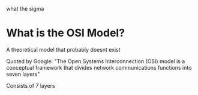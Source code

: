 what the sigma

# What is the OSI Model?
A theoretical model that probably doesnt exist

Quoted by Google:
"The Open Systems Interconnection (OSI) model is a conceptual framework that divides network communications functions into seven layers"

Consists of 7 layers